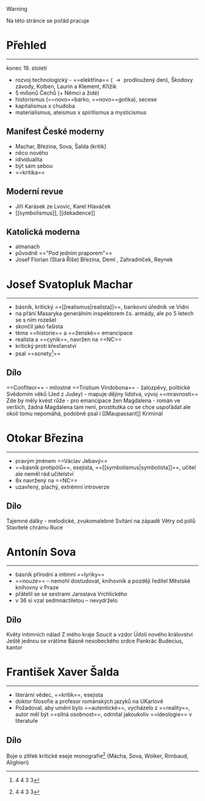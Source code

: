 
> [!warning]
>Na této stránce se pořád pracuje

# Přehled
---
konec 19. století
- rozvoj technologický - ==elektřina== ( ${\ \longrightarrow\ }$ prodloužený den), Škodovy závody, Kolben, Laurin a Klement, Křižík
- 5 milionů Čechů (+ Němci a židé)
- historismus (==novo==barko, ==novo==gotika), secese
- kapitalismus x chudoba
- materialismus, ateismus x spiritismus a mysticismus

## Manifest České moderny
- Machar, Březina, Sova, Šalda (kritik)
- něco nového
- idividualita
- být sám sebou
- ==kritika==

## Moderní revue
- Jiří Karásek ze Lvovic, Karel Hlaváček
- [[symbolismus]], [[dekadence]]

## Katolická moderna
- almanach
- původně =="Pod jedním praporem"==
- Josef Florian (Stará Říše) Březina, Deml , Zahradníček, Reynek

# Josef Svatopluk Machar
---
- básník, kritický ==[[realismus|realista]]==, bankovní úředník ve Vídni
- na přání Masaryka generálním inspektorem čs. armády, ale po 5 letech se s ním rozešel
- skončil jako fašista
- téma ==historie== a ==ženské== emancipace
- realista a ==cynik==, navržen na ==NC==
- kritický proti křesťanství
- psal ==sonety[^1]==
[^1]: 4 4 3 3 
## Dílo
==Confiteor== - milostné
==Tristium Vindobona== - žalozpěvy, politické
Svědomím věků (Jed z Judey)  - mapuje dějiny lidstva, vývoj ==mravnosti==
Zde by měly kvést růže - pro emancipace žen
Magdalena - román ve verších, žádná Magdalena tam není, prostitutka co se chce uspořádat ale okolí tomu nepomáhá, podobně psal i [[Maupassant]]
Kriminál


# Otokar Březina
---
- pravým jménem ==Václav Jebavý==
- ==básník protipólů==, esejista, ==[[symbolismus|symbolista]]==, učitel ale neměl rád učitelství
- 8x navržený na ==NC==
- uzavřený, plachý, extrémní introverze
## Dílo
Tajemné dálky - melodické, zvukomalebné
Svítání na západě
Větry od pólů
Stavitelé chrámu
Ruce

# Antonín Sova
---
- básník přírodní a intimní ==lyriky==
- ==nouze== – nemohl dostudovat, knihovník a později ředitel Městské knihovny v Praze
- přátelil se se sestrami Jaroslava Vrchlického
- v 36 si vzal sedmnáctiletou – nevydrželo
## Dílo
Květy intimních nálad
Z mého kraje
Soucit a vzdor
Údolí nového království
Ještě jednou se vrátíme
Básně nesobeckého srdce
Pankrác Budecius, kantor

# František Xaver Šalda
---
- literární vědec, ==kritik==, esejista
- doktor filosofie a profesor románských jazyků na UKarlově
- Požadoval, aby umění bylo ==autentické==, vycházelo z ==reality==, autor měl být ==silná osobnost==, odmítal jakoukoliv ==ideologie== v literatuře
## Dílo
Boje o zítřek
kritické eseje
monografie[^1] (Mácha, Sova, Wolker, Rimbaud, Alighieri)
[^1]: sólo kniha o jedné osobě
Šaldův zápisník